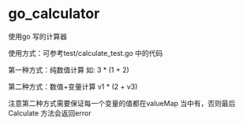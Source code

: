 # go_calculator
使用go 写的计算器

使用方式：可参考test/calculate_test.go 中的代码

第一种方式：纯数值计算
如: 3 * (1 + 2)

第二种方式：数值+变量计算
v1 * (2 + v3)

注意第二种方式需要保证每一个变量的值都在valueMap 当中有，否则最后Calculate 方法会返回error